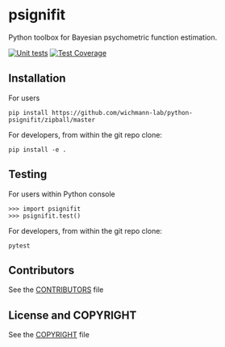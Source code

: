 # psignifit

Python toolbox for Bayesian psychometric function estimation.

[![Unit tests](https://github.com/wichmann-lab/python-psignifit/workflows/ci-tests/badge.svg)](https://github.com/wichmann-lab/python-psignifit/actions)
[![Test Coverage](https://codecov.io/gh/wichmann-lab/python-psignifit/branch/master/graph/badge.svg)](https://codecov.io/gh/wichmann-lab/python-psignifit)

## Installation
For users

```
pip install https://github.com/wichmann-lab/python-psignifit/zipball/master
```

For developers, from within the git repo clone:

```
pip install -e .
```
## Testing
For users within Python console

```
>>> import psignifit
>>> psignifit.test()
```

For developers, from within the git repo clone:

```
pytest
```

## Contributors

See the [CONTRIBUTORS](https://github.com/wichmann-lab/python-psignifit/blob/master/CONTRIBUTORS) file

## License and COPYRIGHT

See the [COPYRIGHT](https://github.com/wichmann-lab/python-psignifit/blob/master/COPYRIGHT) file

